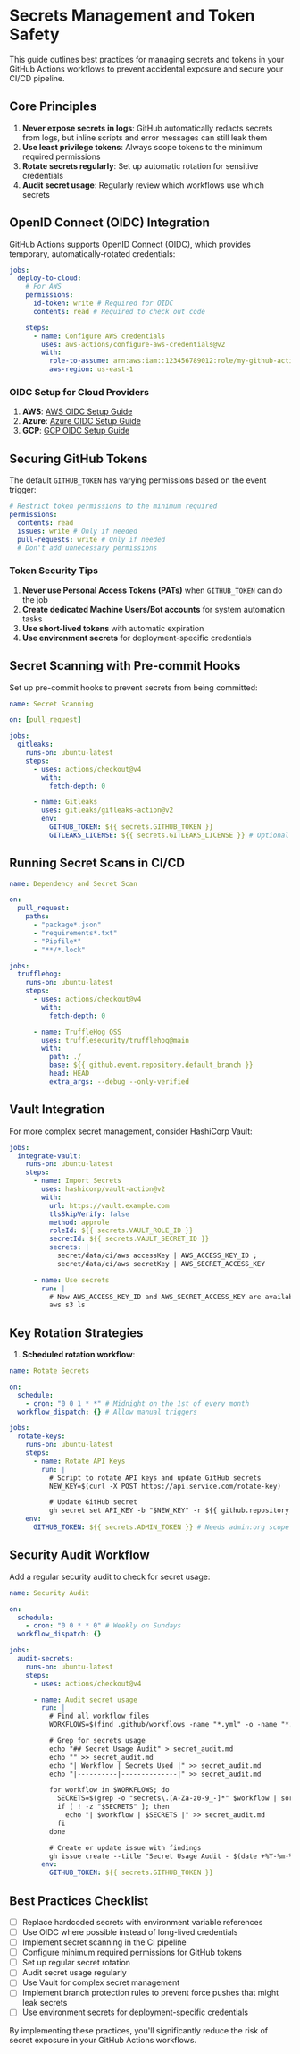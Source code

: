 # Secrets Management and Token Safety

This guide outlines best practices for managing secrets and tokens in your GitHub Actions workflows to prevent accidental exposure and secure your CI/CD pipeline.

## Core Principles

1. **Never expose secrets in logs**: GitHub automatically redacts secrets from logs, but inline scripts and error messages can still leak them
2. **Use least privilege tokens**: Always scope tokens to the minimum required permissions
3. **Rotate secrets regularly**: Set up automatic rotation for sensitive credentials
4. **Audit secret usage**: Regularly review which workflows use which secrets

## OpenID Connect (OIDC) Integration

GitHub Actions supports OpenID Connect (OIDC), which provides temporary, automatically-rotated credentials:

```yaml
jobs:
  deploy-to-cloud:
    # For AWS
    permissions:
      id-token: write # Required for OIDC
      contents: read # Required to check out code

    steps:
      - name: Configure AWS credentials
        uses: aws-actions/configure-aws-credentials@v2
        with:
          role-to-assume: arn:aws:iam::123456789012:role/my-github-actions-role
          aws-region: us-east-1
```

### OIDC Setup for Cloud Providers

1. **AWS**: [AWS OIDC Setup Guide](https://github.com/aws-actions/configure-aws-credentials)
2. **Azure**: [Azure OIDC Setup Guide](https://learn.microsoft.com/en-us/azure/developer/github/connect-from-azure)
3. **GCP**: [GCP OIDC Setup Guide](https://github.com/google-github-actions/auth)

## Securing GitHub Tokens

The default `GITHUB_TOKEN` has varying permissions based on the event trigger:

```yaml
# Restrict token permissions to the minimum required
permissions:
  contents: read
  issues: write # Only if needed
  pull-requests: write # Only if needed
  # Don't add unnecessary permissions
```

### Token Security Tips

1. **Never use Personal Access Tokens (PATs)** when `GITHUB_TOKEN` can do the job
2. **Create dedicated Machine Users/Bot accounts** for system automation tasks
3. **Use short-lived tokens** with automatic expiration
4. **Use environment secrets** for deployment-specific credentials

## Secret Scanning with Pre-commit Hooks

Set up pre-commit hooks to prevent secrets from being committed:

```yaml
name: Secret Scanning

on: [pull_request]

jobs:
  gitleaks:
    runs-on: ubuntu-latest
    steps:
      - uses: actions/checkout@v4
        with:
          fetch-depth: 0

      - name: Gitleaks
        uses: gitleaks/gitleaks-action@v2
        env:
          GITHUB_TOKEN: ${{ secrets.GITHUB_TOKEN }}
          GITLEAKS_LICENSE: ${{ secrets.GITLEAKS_LICENSE }} # Optional
```

## Running Secret Scans in CI/CD

```yaml
name: Dependency and Secret Scan

on:
  pull_request:
    paths:
      - "package*.json"
      - "requirements*.txt"
      - "Pipfile*"
      - "**/*.lock"

jobs:
  trufflehog:
    runs-on: ubuntu-latest
    steps:
      - uses: actions/checkout@v4
        with:
          fetch-depth: 0

      - name: TruffleHog OSS
        uses: trufflesecurity/trufflehog@main
        with:
          path: ./
          base: ${{ github.event.repository.default_branch }}
          head: HEAD
          extra_args: --debug --only-verified
```

## Vault Integration

For more complex secret management, consider HashiCorp Vault:

```yaml
jobs:
  integrate-vault:
    runs-on: ubuntu-latest
    steps:
      - name: Import Secrets
        uses: hashicorp/vault-action@v2
        with:
          url: https://vault.example.com
          tlsSkipVerify: false
          method: approle
          roleId: ${{ secrets.VAULT_ROLE_ID }}
          secretId: ${{ secrets.VAULT_SECRET_ID }}
          secrets: |
            secret/data/ci/aws accessKey | AWS_ACCESS_KEY_ID ;
            secret/data/ci/aws secretKey | AWS_SECRET_ACCESS_KEY

      - name: Use secrets
        run: |
          # Now AWS_ACCESS_KEY_ID and AWS_SECRET_ACCESS_KEY are available as env vars
          aws s3 ls
```

## Key Rotation Strategies

1. **Scheduled rotation workflow**:

```yaml
name: Rotate Secrets

on:
  schedule:
    - cron: "0 0 1 * *" # Midnight on the 1st of every month
  workflow_dispatch: {} # Allow manual triggers

jobs:
  rotate-keys:
    runs-on: ubuntu-latest
    steps:
      - name: Rotate API Keys
        run: |
          # Script to rotate API keys and update GitHub secrets
          NEW_KEY=$(curl -X POST https://api.service.com/rotate-key)

          # Update GitHub secret
          gh secret set API_KEY -b "$NEW_KEY" -r ${{ github.repository }}
    env:
      GITHUB_TOKEN: ${{ secrets.ADMIN_TOKEN }} # Needs admin:org scope
```

## Security Audit Workflow

Add a regular security audit to check for secret usage:

```yaml
name: Security Audit

on:
  schedule:
    - cron: "0 0 * * 0" # Weekly on Sundays
  workflow_dispatch: {}

jobs:
  audit-secrets:
    runs-on: ubuntu-latest
    steps:
      - uses: actions/checkout@v4

      - name: Audit secret usage
        run: |
          # Find all workflow files
          WORKFLOWS=$(find .github/workflows -name "*.yml" -o -name "*.yaml")

          # Grep for secrets usage
          echo "## Secret Usage Audit" > secret_audit.md
          echo "" >> secret_audit.md
          echo "| Workflow | Secrets Used |" >> secret_audit.md
          echo "|----------|--------------|" >> secret_audit.md

          for workflow in $WORKFLOWS; do
            SECRETS=$(grep -o "secrets\.[A-Za-z0-9_-]*" $workflow | sort | uniq | tr '\n' ',' | sed 's/,$//' | sed 's/secrets\.//g')
            if [ ! -z "$SECRETS" ]; then
              echo "| $workflow | $SECRETS |" >> secret_audit.md
            fi
          done

          # Create or update issue with findings
          gh issue create --title "Secret Usage Audit - $(date +%Y-%m-%d)" --body-file secret_audit.md --label "security,audit"
        env:
          GITHUB_TOKEN: ${{ secrets.GITHUB_TOKEN }}
```

## Best Practices Checklist

- [ ] Replace hardcoded secrets with environment variable references
- [ ] Use OIDC where possible instead of long-lived credentials
- [ ] Implement secret scanning in the CI pipeline
- [ ] Configure minimum required permissions for GitHub tokens
- [ ] Set up regular secret rotation
- [ ] Audit secret usage regularly
- [ ] Use Vault for complex secret management
- [ ] Implement branch protection rules to prevent force pushes that might leak secrets
- [ ] Use environment secrets for deployment-specific credentials

By implementing these practices, you'll significantly reduce the risk of secret exposure in your GitHub Actions workflows.
